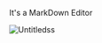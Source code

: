 It's a MarkDown Editor  

![Untitledss](https://github.com/user-attachments/assets/34927287-d02b-467a-8c90-8a3c95a4113e)
